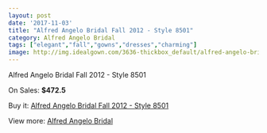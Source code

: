 ```yaml
---
layout: post
date: '2017-11-03'
title: "Alfred Angelo Bridal Fall 2012 - Style 8501"
category: Alfred Angelo Bridal
tags: ["elegant","fall","gowns","dresses","charming"]
image: http://img.idealgown.com/3636-thickbox_default/alfred-angelo-bridal-fall-2012-style-8501.jpg
---
```

Alfred Angelo Bridal Fall 2012 - Style 8501

On Sales: **$472.5**
<a href="https://www.idealgown.com/en/alfred-angelo-bridal/1718-alfred-angelo-bridal-fall-2012-style-8501.html"><amp-img layout="responsive" width="600" height="600" src="//img.idealgown.com/3636-thickbox_default/alfred-angelo-bridal-fall-2012-style-8501.jpg" alt="Alfred Angelo Bridal Fall 2012 - Style 8501 0" /></a>
<a href="https://www.idealgown.com/en/alfred-angelo-bridal/1718-alfred-angelo-bridal-fall-2012-style-8501.html"><amp-img layout="responsive" width="600" height="600" src="//img.idealgown.com/3638-thickbox_default/alfred-angelo-bridal-fall-2012-style-8501.jpg" alt="Alfred Angelo Bridal Fall 2012 - Style 8501 1" /></a>
<a href="https://www.idealgown.com/en/alfred-angelo-bridal/1718-alfred-angelo-bridal-fall-2012-style-8501.html"><amp-img layout="responsive" width="600" height="600" src="//img.idealgown.com/3637-thickbox_default/alfred-angelo-bridal-fall-2012-style-8501.jpg" alt="Alfred Angelo Bridal Fall 2012 - Style 8501 2" /></a>

Buy it: [Alfred Angelo Bridal Fall 2012 - Style 8501](https://www.idealgown.com/en/alfred-angelo-bridal/1718-alfred-angelo-bridal-fall-2012-style-8501.html "Alfred Angelo Bridal Fall 2012 - Style 8501")

View more: [Alfred Angelo Bridal](https://www.idealgown.com/en/28-alfred-angelo-bridal "Alfred Angelo Bridal")